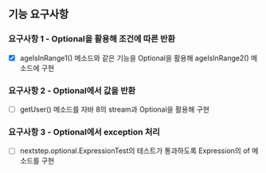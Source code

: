 ## 기능 요구사항

### 요구사항 1 - Optional을 활용해 조건에 따른 반환

+ [x] ageIsInRange1() 메소드와 같은 기능을 Optional을 활용해 ageIsInRange2() 메소드에 구현

### 요구사항 2 - Optional에서 값을 반환

+ [ ] getUser() 메소드를 자바 8의 stream과 Optional을 활용해 구현

### 요구사항 3 - Optional에서 exception 처리

+ [ ] nextstep.optional.ExpressionTest의 테스트가 통과하도록 Expression의 of 메소드를 구현
